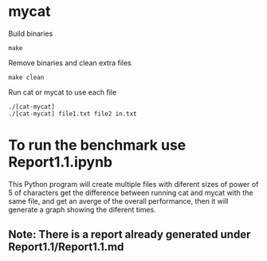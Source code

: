 # mycat

Build binaries

    make

Remove binaries and clean extra files

    make clean

Run cat or mycat to use each file

    ./[cat-mycat] 
    ./[cat-mycat] file1.txt file2 in.txt

# To run the benchmark use Report1.1.ipynb

This Python program will create multiple files with diferent sizes of power of 5 of characters get the difference between running cat and mycat with the same file, and get an averge of the overall performance, then it will generate a graph showing the diferent times.

## Note: There is a report already generated under Report1.1/Report1.1.md